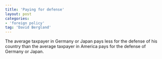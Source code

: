 ```yaml
---
title: 'Paying for defense'
layout: post
categories:
- 'foreign policy'
tag: 'David Bergland'
---
```


The average taxpayer in Germany or Japan pays less for the defense of his country than the average taxpayer in America pays for the defense of Germany or Japan.